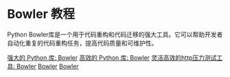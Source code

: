 # Bowler 教程

<show-structure depth="3"/>

Python Bowler库是一个用于代码重构和代码迁移的强大工具。它可以帮助开发者自动化重复的代码重构任务，提高代码质量和可维护性。


<seealso>
<category ref="ref_docs">
    <a href="https://mp.weixin.qq.com/s/KFnPg3JINDUKLui6YbbEAg">强大的 Python 库: Bowler</a>
    <a href="https://mp.weixin.qq.com/s/XwUdBw_1YNJlFVg8blZf0Q">高效的 Python 库: Bowler</a>
    <a href="https://bowler.readthedocs.io">灵活高效的http压力测试工具: Bowler</a>
</category>
<category ref="ref_github">
    <a href="https://github.com/zapier/bowler">Bowler</a>
    <a href="https://github.com/facebookincubator/bowler">Bowler</a>
</category>
<category ref="ref_issues">
</category>
<category ref="ref_hf">
</category>
<category ref="ref_ms">
</category>
</seealso>



